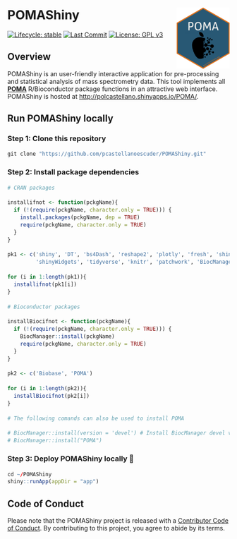 
# POMAShiny <img src='app/mds/pix/logo.png' align="right" height="139"/>

<!-- badges: start -->

[![Lifecycle:
stable](https://img.shields.io/badge/lifecycle-stable-brightgreen.svg)](https://www.tidyverse.org/lifecycle/#stable)
[![Last
Commit](https://img.shields.io/github/last-commit/pcastellanoescuder/POMAShiny.svg)](https://github.com/pcastellanoescuder/POMAShiny/commits/master)
[![License: GPL
v3](https://img.shields.io/badge/License-GPLv3-blue.svg)](https://www.gnu.org/licenses/gpl-3.0)

<!-- badges: end -->

## Overview

POMAShiny is an user-friendly interactive application for pre-processing
and statistical analysis of mass spectrometry data. This tool implements
all [**POMA**](http://pcastellanoescuder.github.io/POMA/) R/Bioconductor
package functions in an attractive web interface. POMAShiny is hosted at
<http://polcastellano.shinyapps.io/POMA/>.

## Run POMAShiny locally

### Step 1: Clone this repository

``` r
git clone "https://github.com/pcastellanoescuder/POMAShiny.git"
```

### Step 2: Install package dependencies

``` r
# CRAN packages

installifnot <- function(pckgName){
  if (!(require(pckgName, character.only = TRUE))) {
    install.packages(pckgName, dep = TRUE)
    require(pckgName, character.only = TRUE)
  }
}

pk1 <- c('shiny', 'DT', 'bs4Dash', 'reshape2', 'plotly', 'fresh', 'shinyhelper', 'ggraph', 'rmarkdown', 
         'shinyWidgets', 'tidyverse', 'knitr', 'patchwork', 'BiocManager')

for (i in 1:length(pk1)){
  installifnot(pk1[i])
}

# Bioconductor packages

installBiocifnot <- function(pckgName){
  if (!(require(pckgName, character.only = TRUE))) {
    BiocManager::install(pckgName)
    require(pckgName, character.only = TRUE)
  }
}

pk2 <- c('Biobase', 'POMA')

for (i in 1:length(pk2)){
  installBiocifnot(pk2[i])
}

# The following comands can also be used to install POMA

# BiocManager::install(version = 'devel') # Install BiocManager devel version
# BiocManager::install("POMA")
```

### Step 3: Deploy POMAShiny locally :tada:

``` r
cd ~/POMAShiny
shiny::runApp(appDir = "app")
```

## Code of Conduct

Please note that the POMAShiny project is released with a [Contributor
Code of
Conduct](https://contributor-covenant.org/version/2/0/CODE_OF_CONDUCT.html).
By contributing to this project, you agree to abide by its terms.
